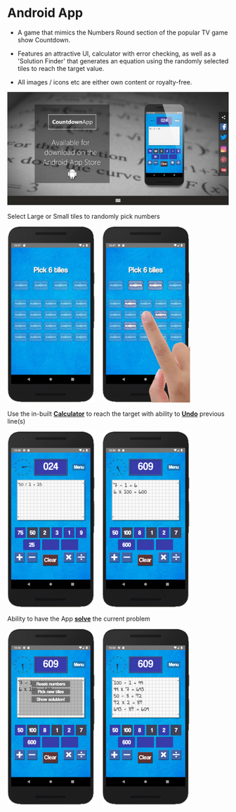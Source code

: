 # Android App

- A game that mimics the Numbers Round section of the popular TV game show Countdown.

- Features an attractive UI, calculator with error checking, as well as a 'Solution Finder' that generates an equation using the randomly selected tiles to reach the target value.

- All images / icons etc are either own content or royalty-free.


<img style="max-width:100%;height:auto;" src="https://github.com/PenneySoft/Numbers-Round/blob/master/assets/LandingPage.jpg?raw=true">


Select Large or Small tiles to randomly pick numbers

<img src="https://github.com/PenneySoft/Numbers-Round/blob/master/assets/00.png?raw=true">&nbsp;&nbsp;&nbsp;&nbsp;<img src="https://github.com/PenneySoft/Numbers-Round/blob/master/assets/02.png?raw=true">


Use the in-built <strong><u>Calculator</u></strong> to reach the target with ability to <strong><u>Undo</u></strong> previous line(s)

<img src="https://github.com/PenneySoft/Numbers-Round/blob/master/assets/03.png?raw=true">&nbsp;&nbsp;&nbsp;&nbsp;<img src="https://github.com/PenneySoft/Numbers-Round/blob/master/assets/04.png?raw=true">


Ability to have the App <strong><u>solve</u></strong> the current problem

<img src="https://github.com/PenneySoft/Numbers-Round/blob/master/assets/05.png?raw=true">&nbsp;&nbsp;&nbsp;&nbsp;<img src="https://github.com/PenneySoft/Numbers-Round/blob/master/assets/07.png?raw=true">

